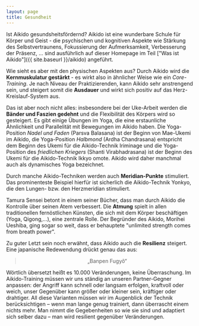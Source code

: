 ```yaml
---
layout: page
title: Gesundheit
---
```



<div class="container block" markdown="1">

Ist Aikido gesundsheitsfördernd? Aikido ist eine wunderbare Schule für Körper und Geist - die psychischen und kognitiven Aspekte wie Stärkung des Selbstvertraunens, Fokussierung der Aufmerksamkeit, Verbesserung der Präsenz, ... sind ausführlich auf dieser Homepage im Teil ["Was ist Aikido"]({{ site.baseurl }}/aikido) angeführt. 

Wie sieht es aber mit den physischen Aspekten aus? Durch Aikido wird die **Kernmuskulatur gestärkt** - es wirkt also in ähnlicher Weise wie ein _Core-Training_. Je nach Niveau der Praktizierenden, kann Aikido sehr anstrengend sein, und steigert somit die **Ausdauer** und wirkt sich positiv auf das Herz-Kreislauf-System aus. 

Das ist aber noch nicht alles: insbesondere bei der Uke-Arbeit werden die **Bänder und Faszien gedehnt** und die Flexibilität des Körpers wird so gesteigert. Es gibt einige Übungen im Yoga, die eine erstaunliche Ähnlichkeit und Parallelität mit Bewegungen im Aikido haben. Die Yoga-Position _Nadel und Faden_ (Parsva Balasana) ist der Beginn von Mae-Ukemi im Aikido, die Yoga-Position _Halbmond_ (Ardha Chandrasana) entspricht dem Beginn des Ukemi für die Aikido-Technik Iriminage und die Yoga-Position des _friedlichen Kriegers_ (Shanti Virabhadrasana) ist der Beginn des Ukemi für die Aikido-Technik Ikkyo omote. Aikido wird daher manchmal auch als dynamisches Yoga bezeichnet.

Durch manche Aikido-Techniken werden auch **Meridian-Punkte** stimuliert. Das prominenteste Beispiel hierfür ist sicherlich die Aikido-Technik Yonkyo, die den Lungen- bzw. den Herzmeridian stimuliert.

Tamura Sensei betont in einem seiner Bücher, dass man durch Aikido die Kontrolle über seinen Atem verbessert. Die **Atmung** spielt in allen traditionellen fernöstlichen Künsten, die sich mit dem Körper beschäftigen (Yoga, Qigong,...), eine zentrale Rolle. Der Begründer des Aikido, Morihei Ueshiba, ging sogar so weit, dass er behauptete "unlimited strength comes from breath power".

Zu guter Letzt sein noch erwähnt, dass Aikido auch die **Resilienz** steigert. Eine japanische Redewendung drückt genau das aus:
<blockquote><p style="text-align:center;">„Banpen Fugyô“</p></blockquote>


Wörtlich übersetzt heißt es 10.000 Veränderungen, keine Überraschung. Im Aikido-Training müssen wir uns ständig an unseren Partner-Gegner anpassen: der Angriff kann schnell oder langsam erfolgen, kraftvoll oder weich, unser Gegenüber kann größer oder kleiner sein, kräftiger oder drahtiger. All diese Varianten müssen wir im Augenblick der Technik berücksichtigen – wenn man lange genug trainiert, dann überrascht einem nichts mehr. Man nimmt die Gegebenheiten so wie sie sind und adaptiert sich selber dazu – man wird resilient gegenüber Veränderungen.

</div>